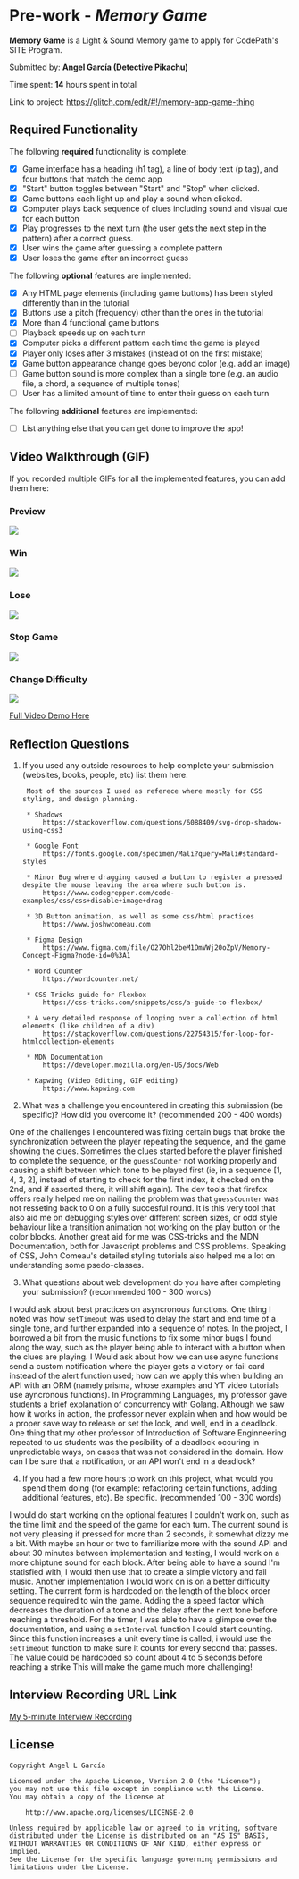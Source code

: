 # Pre-work - *Memory Game*

**Memory Game** is a Light & Sound Memory game to apply for CodePath's SITE Program. 

Submitted by: **Angel García (Detective Pikachu)**

Time spent: **14** hours spent in total

Link to project: https://glitch.com/edit/#!/memory-app-game-thing

## Required Functionality

The following **required** functionality is complete:

* [x] Game interface has a heading (h1 tag), a line of body text (p tag), and four buttons that match the demo app
* [x] "Start" button toggles between "Start" and "Stop" when clicked. 
* [x] Game buttons each light up and play a sound when clicked. 
* [x] Computer plays back sequence of clues including sound and visual cue for each button
* [x] Play progresses to the next turn (the user gets the next step in the pattern) after a correct guess. 
* [x] User wins the game after guessing a complete pattern
* [x] User loses the game after an incorrect guess

The following **optional** features are implemented:

* [x] Any HTML page elements (including game buttons) has been styled differently than in the tutorial
* [x] Buttons use a pitch (frequency) other than the ones in the tutorial
* [x] More than 4 functional game buttons
* [ ] Playback speeds up on each turn
* [x] Computer picks a different pattern each time the game is played
* [x] Player only loses after 3 mistakes (instead of on the first mistake)
* [x] Game button appearance change goes beyond color (e.g. add an image)
* [ ] Game button sound is more complex than a single tone (e.g. an audio file, a chord, a sequence of multiple tones)
* [ ] User has a limited amount of time to enter their guess on each turn

The following **additional** features are implemented:

- [ ] List anything else that you can get done to improve the app!

## Video Walkthrough (GIF)

If you recorded multiple GIFs for all the implemented features, you can add them here:

### Preview

![](./Documentation/prev_1.gif)


### Win

![](./Documentation/win.gif)

### Lose

![](./Documentation/lost.gif)

### Stop Game

![](./Documentation/stop.gif)

### Change Difficulty

![](./Documentation/difficulty.gif)

[Full Video Demo Here](https://www.kapwing.com/videos/623c46a0a62989008db154c9)

## Reflection Questions
1. If you used any outside resources to help complete your submission (websites, books, people, etc) list them here. 

        Most of the sources I used as referece where mostly for CSS styling, and design planning.

        * Shadows
            https://stackoverflow.com/questions/6088409/svg-drop-shadow-using-css3

        * Google Font
            https://fonts.google.com/specimen/Mali?query=Mali#standard-styles

        * Minor Bug where dragging caused a button to register a pressed despite the mouse leaving the area where such button is.
            https://www.codegrepper.com/code-examples/css/css+disable+image+drag

        * 3D Button animation, as well as some css/html practices
            https://www.joshwcomeau.com

        * Figma Design
            https://www.figma.com/file/O27Ohl2beM1OmVWj20oZpV/Memory-Concept-Figma?node-id=0%3A1
        
        * Word Counter
            https://wordcounter.net/

        * CSS Tricks guide for Flexbox
            https://css-tricks.com/snippets/css/a-guide-to-flexbox/

        * A very detailed response of looping over a collection of html elements (like children of a div)
            https://stackoverflow.com/questions/22754315/for-loop-for-htmlcollection-elements

        * MDN Documentation
            https://developer.mozilla.org/en-US/docs/Web
            
        * Kapwing (Video Editing, GIF editing)
            https://www.kapwing.com


2. What was a challenge you encountered in creating this submission (be specific)? How did you overcome it? (recommended 200 - 400 words) 

One of the challenges I encountered was fixing certain bugs that broke the synchronization between the player repeating the sequence, and the game showing the clues. Sometimes the clues started before the player finished to complete the sequence, or the `guessCounter` not working properly and causing a shift between which tone to be played first (ie, in a sequence [1, 4, 3, 2], instead of starting to check for the first index, it checked on the 2nd, and if asserted there, it will shift again). The dev tools that firefox offers really helped me on nailing the problem was that `guessCounter` was not resseting back to 0 on a fully succesful round. It is this very tool that also aid me on debugging styles over different screen sizes, or odd style behaviour like a transition animation not working on the play button or the color blocks. Another great aid for me was CSS-tricks and the MDN Documentation, both for Javascript problems and CSS problems. Speaking of CSS, John Comeau's detailed styling tutorials also helped me a lot on understanding some psedo-classes.


3. What questions about web development do you have after completing your submission? (recommended 100 - 300 words) 

I would ask about best practices on asyncronous functions. One thing I noted was how `setTimeout` was used to delay the start and end time of a single tone, and further expanded into a sequence of notes. In the project, I borrowed a bit from the music functions to fix some minor bugs I found along the way, such as the player being able to interact with a button when the clues are playing. I Would ask about how we can use async functions send a custom notification where the player gets a victory or fail card instead of the alert function used; how can we apply this when building an API with an ORM (namely prisma, whose examples and YT video tutorials use ayncronous functions). In Programming Languages, my professor gave students a brief explanation of concurrency with Golang. Although we saw how it works in action, the professor never explain when and how would be a proper save way to release or set the lock, and well, end in a deadlock. One thing that my other professor of Introduction of Software Enginneering repeated to us students was the posibility of a deadlock occuring in unpredictable ways, on cases that was not considered in the domain. How can I be sure that a notification, or an API won't end in a deadlock?

4. If you had a few more hours to work on this project, what would you spend them doing (for example: refactoring certain functions, adding additional features, etc). Be specific. (recommended 100 - 300 words) 

I would do start working on the optional features I couldn't work on, such as the time limit and the speed of the game for each turn. The current sound is not very pleasing if pressed for more than 2 seconds, it somewhat dizzy me a bit. With maybe an hour or two to familiarize more with the sound API and about 30 minutes between implementation and testing, I would work on a more chiptune sound for each block. After being able to have a sound I'm statisfied with, I would then use that to create a simple victory and fail music. Another implementation I would work on is on a better difficulty setting. The current form is hardcoded on the length of the block order sequence required to win the game. Adding the a speed factor which decreases the duration of a tone and the delay after the next tone before reaching a threshold. For the timer, I was able to have a glimpse over the documentation, and using a `setInterval` function I could start counting. Since this function increases a unit every time is called, i would use the `setTimeout` function to make sure it counts for every second that passes. The value could be hardcoded so count about 4 to 5 seconds before reaching a strike This will make the game much more challenging!



## Interview Recording URL Link

[My 5-minute Interview Recording](https://www.kapwing.com/videos/623fc6670f77e600a0a84665)

## License

    Copyright Angel L García

    Licensed under the Apache License, Version 2.0 (the "License");
    you may not use this file except in compliance with the License.
    You may obtain a copy of the License at

        http://www.apache.org/licenses/LICENSE-2.0

    Unless required by applicable law or agreed to in writing, software
    distributed under the License is distributed on an "AS IS" BASIS,
    WITHOUT WARRANTIES OR CONDITIONS OF ANY KIND, either express or implied.
    See the License for the specific language governing permissions and
    limitations under the License.
